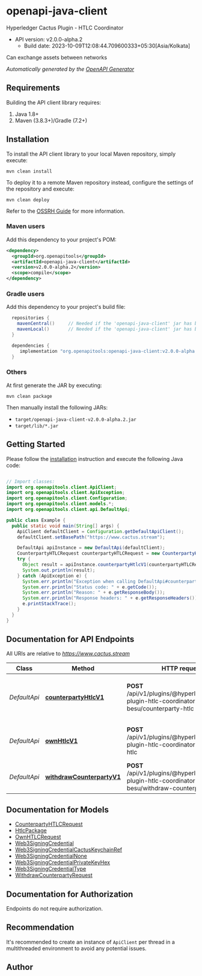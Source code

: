 # openapi-java-client

Hyperledger Cactus Plugin - HTLC Coordinator
- API version: v2.0.0-alpha.2
  - Build date: 2023-10-09T12:08:44.709600333+05:30[Asia/Kolkata]

Can exchange assets between networks


*Automatically generated by the [OpenAPI Generator](https://openapi-generator.tech)*


## Requirements

Building the API client library requires:
1. Java 1.8+
2. Maven (3.8.3+)/Gradle (7.2+)

## Installation

To install the API client library to your local Maven repository, simply execute:

```shell
mvn clean install
```

To deploy it to a remote Maven repository instead, configure the settings of the repository and execute:

```shell
mvn clean deploy
```

Refer to the [OSSRH Guide](http://central.sonatype.org/pages/ossrh-guide.html) for more information.

### Maven users

Add this dependency to your project's POM:

```xml
<dependency>
  <groupId>org.openapitools</groupId>
  <artifactId>openapi-java-client</artifactId>
  <version>v2.0.0-alpha.2</version>
  <scope>compile</scope>
</dependency>
```

### Gradle users

Add this dependency to your project's build file:

```groovy
  repositories {
    mavenCentral()     // Needed if the 'openapi-java-client' jar has been published to maven central.
    mavenLocal()       // Needed if the 'openapi-java-client' jar has been published to the local maven repo.
  }

  dependencies {
     implementation "org.openapitools:openapi-java-client:v2.0.0-alpha.2"
  }
```

### Others

At first generate the JAR by executing:

```shell
mvn clean package
```

Then manually install the following JARs:

* `target/openapi-java-client-v2.0.0-alpha.2.jar`
* `target/lib/*.jar`

## Getting Started

Please follow the [installation](#installation) instruction and execute the following Java code:

```java

// Import classes:
import org.openapitools.client.ApiClient;
import org.openapitools.client.ApiException;
import org.openapitools.client.Configuration;
import org.openapitools.client.models.*;
import org.openapitools.client.api.DefaultApi;

public class Example {
  public static void main(String[] args) {
    ApiClient defaultClient = Configuration.getDefaultApiClient();
    defaultClient.setBasePath("https://www.cactus.stream");

    DefaultApi apiInstance = new DefaultApi(defaultClient);
    CounterpartyHTLCRequest counterpartyHTLCRequest = new CounterpartyHTLCRequest(); // CounterpartyHTLCRequest | 
    try {
      Object result = apiInstance.counterpartyHtlcV1(counterpartyHTLCRequest);
      System.out.println(result);
    } catch (ApiException e) {
      System.err.println("Exception when calling DefaultApi#counterpartyHtlcV1");
      System.err.println("Status code: " + e.getCode());
      System.err.println("Reason: " + e.getResponseBody());
      System.err.println("Response headers: " + e.getResponseHeaders());
      e.printStackTrace();
    }
  }
}

```

## Documentation for API Endpoints

All URIs are relative to *https://www.cactus.stream*

Class | Method | HTTP request | Description
------------ | ------------- | ------------- | -------------
*DefaultApi* | [**counterpartyHtlcV1**](docs/DefaultApi.md#counterpartyHtlcV1) | **POST** /api/v1/plugins/@hyperledger/cactus-plugin-htlc-coordinator-besu/counterparty-htlc | Create an instance to interact with the counterparty HTLC
*DefaultApi* | [**ownHtlcV1**](docs/DefaultApi.md#ownHtlcV1) | **POST** /api/v1/plugins/@hyperledger/cactus-plugin-htlc-coordinator-besu/own-htlc | Create an instance to interact with the own HTLC.
*DefaultApi* | [**withdrawCounterpartyV1**](docs/DefaultApi.md#withdrawCounterpartyV1) | **POST** /api/v1/plugins/@hyperledger/cactus-plugin-htlc-coordinator-besu/withdraw-counterparty | Withdraw funds of the counterparty HTLC


## Documentation for Models

 - [CounterpartyHTLCRequest](docs/CounterpartyHTLCRequest.md)
 - [HtlcPackage](docs/HtlcPackage.md)
 - [OwnHTLCRequest](docs/OwnHTLCRequest.md)
 - [Web3SigningCredential](docs/Web3SigningCredential.md)
 - [Web3SigningCredentialCactusKeychainRef](docs/Web3SigningCredentialCactusKeychainRef.md)
 - [Web3SigningCredentialNone](docs/Web3SigningCredentialNone.md)
 - [Web3SigningCredentialPrivateKeyHex](docs/Web3SigningCredentialPrivateKeyHex.md)
 - [Web3SigningCredentialType](docs/Web3SigningCredentialType.md)
 - [WithdrawCounterpartyRequest](docs/WithdrawCounterpartyRequest.md)


<a id="documentation-for-authorization"></a>
## Documentation for Authorization

Endpoints do not require authorization.


## Recommendation

It's recommended to create an instance of `ApiClient` per thread in a multithreaded environment to avoid any potential issues.

## Author



